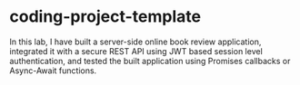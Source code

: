 # coding-project-template

In this lab, I have built a server-side online book review application, integrated it with a secure REST API using JWT based session level authentication, and tested the built application using Promises callbacks or Async-Await functions.
